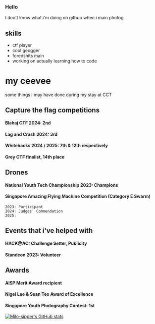 ### Hello
I don't know what i'm doing on github when i main photog

## skills
- ctf player 
- cool geogger
- forenshits main 
- working on actually learning how to code 

# my ceevee
some things i may have done during my stay at CCT 
## Capture the flag competitions
#### Blahaj CTF 2024: 2nd 
#### Lag and Crash 2024: 3rd 
#### Whitehacks 2024 / 2025: 7th & 12th respectively
#### Grey CTF finalist, 14th place 

## Drones 
#### National Youth Tech Championship 2023: Champions 
#### Singapore Amazing Flying Machine Competition (Category E Swarm)
	2023: Participant 
	2024: Judges' Commendation 
	2025: 

## Events that i've helped with 
#### HACK@AC: Challenge Setter, Publicity
#### Standcon 2023: Volunteer

## Awards
#### AISP Merit Award recipient
#### Nigel Lee & Sean Teo Award of Excellence 
#### Singapore Youth Photography Contest: 1st

[![Milo-sipper's GitHub stats](https://github-readme-stats.vercel.app/api?username=Milo-sipper)](https://github.com/anuraghazra/github-readme-stats)



